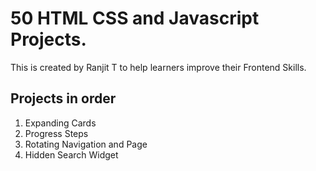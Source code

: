 # 50 HTML CSS and Javascript Projects.

This is created by Ranjit T to help learners improve their Frontend Skills.

## Projects in order

1. Expanding Cards
2. Progress Steps
3. Rotating Navigation and Page
4. Hidden Search Widget
